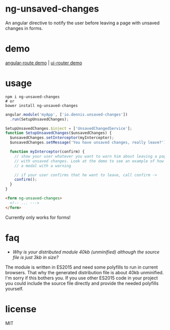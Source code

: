 # ng-unsaved-changes

[demo-ngroute]: https://ds82.github.io/ng-unsaved-changes/demo/
[demo-ui-router]: https://ds82.github.io/ng-unsaved-changes/demo/ui-router-demo.html

An angular directive to notify the user before leaving a page with unsaved changes in forms.

# demo

[angular-route demo][demo-ngroute] | [ui-router demo][demo-ui-router]

# usage

```shell
npm i ng-unsaved-changes
# or
bower install ng-unsaved-changes
```

```js
angular.module('myApp', ['io.dennis.unsaved-changes'])
  .run(SetupUnsavedChanges);

SetupUnsavedChanges.$inject = ['UnsavedChangedService'];
function SetupUnsavedChanges($unsavedChanges) {
  $unsavedChanges.setInterceptor(myInterceptor);
  $unsavedChanges.setMessage('You have unsaved changes, really leave?');

  function myInterceptor(confirm) {
    // show your user whatever you want to warn him about leaving a page
    // with unsaved changes. Look at the demo to see an example of how to display
    // a modal with a warning

    // if your user confirms that he want to leave, call confirm ->
    confirm();
  }
}
```

```html
<form ng-unsaved-changes>
  <!-- ... --->
</form>
```

Currently only works for forms!

# faq

 * *Why is your distributed module 40kb (unminified) although the source file is just 3kb in size?*

 The module is written in ES2015 and need some polyfills to run in current browsers. That why the generated
 distribution file is about 40kb unminified. I'm sorry if this bothers you. If you use other ES2015 code in your
 project you could include the source file directly and provide the needed polyfills yourself.


# license

MIT


